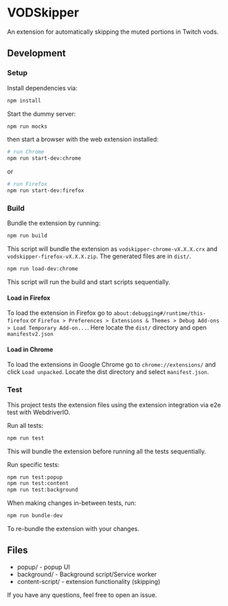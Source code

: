 # VODSkipper

An extension for automatically skipping the muted portions in Twitch vods.

## Development

### Setup

Install dependencies via:

```sh
npm install
```

Start the dummy server:

```sh
npm run mocks
```

then start a browser with the web extension installed:

```sh
# run Chrome
npm run start-dev:chrome
```

or

```sh
# run Firefox
npm run start-dev:firefox
```

### Build

Bundle the extension by running:

```sh
npm run build
```

This script will bundle the extension as `vodskipper-chrome-vX.X.X.crx` and `vodskipper-firefox-vX.X.X.zip`. The generated files are in `dist/`.

```sh
npm run load-dev:chrome
```

This script will run the build and start scripts sequentially.

#### Load in Firefox

To load the extension in Firefox go to `about:debugging#/runtime/this-firefox` or `Firefox > Preferences > Extensions & Themes > Debug Add-ons > Load Temporary Add-on...`. Here locate the `dist/` directory and open `manifestv2.json`

#### Load in Chrome

To load the extensions in Google Chrome go to `chrome://extensions/` and click `Load unpacked`. Locate the dist directory and select `manifest.json`.

### Test

This project tests the extension files using the extension integration via e2e test with WebdriverIO.

Run all tests:

```sh
npm run test
```

This will bundle the extension before running all the tests sequentially.

Run specific tests:

```sh
npm run test:popup
npm run test:content
npm run test:background
```

When making changes in-between tests, run:

```sh
npm run bundle-dev
```

To re-bundle the extension with your changes.

## Files

- popup/ - popup UI
- background/ - Background script/Service worker
- content-script/ - extension functionality (skipping)

If you have any questions, feel free to open an issue.
